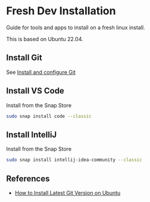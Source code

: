 # Fresh Dev Installation
Guide for tools and apps to install on a fresh linux install.  

This is based on Ubuntu 22.04.

## Install Git

See [Install and configure Git](../dev/install-and-configure-git.md)

## Install VS Code
Install from the Snap Store
    
```bash 
sudo snap install code --classic
```
## Install IntelliJ

Install from the Snap Store

```bash
sudo snap install intellij-idea-community --classic
```

## References
- [How to Install Latest Git Version on Ubuntu](https://itsfoss.com/install-git-ubuntu/)

